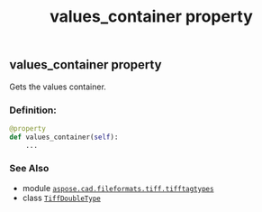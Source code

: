 ﻿---
title: values_container property
second_title: Aspose.CAD for Python via .NET API References
description: 
type: docs
weight: 180
url: /python-net/aspose.cad.fileformats.tiff.tifftagtypes/tiffdoubletype/values_container/
is_root: false
---

## values_container property


Gets the values container.
### Definition:
```python
@property
def values_container(self):
    ...
```

### See Also
* module [`aspose.cad.fileformats.tiff.tifftagtypes`](../../)
* class [`TiffDoubleType`](/cad/python-net/aspose.cad.fileformats.tiff.tifftagtypes/tiffdoubletype)
